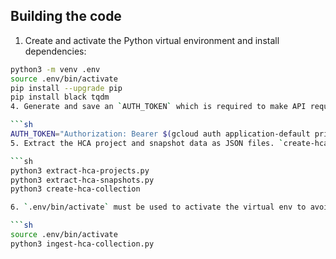 ## Building the code

1. Create and activate the Python virtual environment and install dependencies:

```sh
python3 -m venv .env
source .env/bin/activate
pip install --upgrade pip
pip install black tqdm
4. Generate and save an `AUTH_TOKEN` which is required to make API requests:

```sh
AUTH_TOKEN="Authorization: Bearer $(gcloud auth application-default print-access-token)"
5. Extract the HCA project and snapshot data as JSON files. `create-hca-collection.py` combines the two to create a collection file.

```sh
python3 extract-hca-projects.py
python3 extract-hca-snapshots.py
python3 create-hca-collection

6. `.env/bin/activate` must be used to activate the virtual env to avoid a `tqdm` error in `ingest-hca-collection.py`.

```sh
source .env/bin/activate
python3 ingest-hca-collection.py

